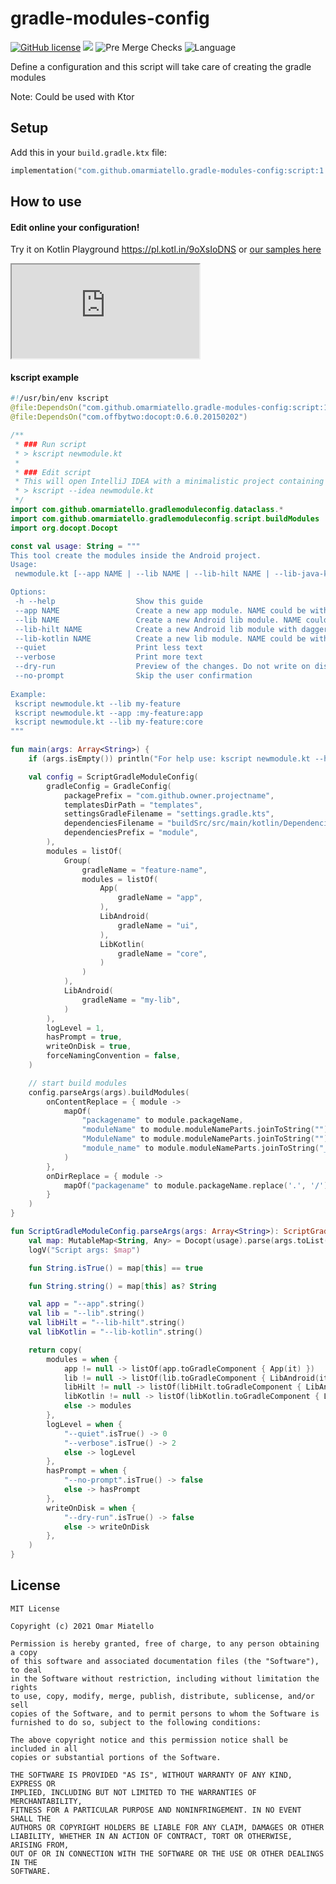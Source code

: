 # gradle-modules-config

[![GitHub license](https://img.shields.io/github/license/omarmiatello/gradle-modules-config)](LICENSE)
[![](https://img.shields.io/maven-central/v/com.github.omarmiatello.gradle-modules-config/script)](https://search.maven.org/search?q=g:com.github.omarmiatello.gradle-modules-config)
![Pre Merge Checks](https://github.com/omarmiatello/gradle-modules-config/workflows/Pre%20Merge%20Checks/badge.svg)
![Language](https://img.shields.io/github/languages/top/omarmiatello/gradle-modules-config?color=blue&logo=kotlin)


Define a configuration and this script will take care of creating the gradle modules

Note: Could be used with Ktor

## Setup

Add this in your `build.gradle.ktx` file:
```kotlin
implementation("com.github.omarmiatello.gradle-modules-config:script:1.0.1")
```

## How to use

#### Edit online your configuration!

Try it on Kotlin Playground https://pl.kotl.in/9oXsIoDNS or [our samples here](https://omarmiatello.github.io/gradle-modules-config/config_online.html)

<iframe src="https://pl.kotl.in/bEJDWFCw6?from=17&to=48&"></iframe>

#### kscript example

```kotlin
#!/usr/bin/env kscript
@file:DependsOn("com.github.omarmiatello.gradle-modules-config:script:1.0.1")
@file:DependsOn("com.offbytwo:docopt:0.6.0.20150202")

/**
 * ### Run script
 * > kscript newmodule.kt
 *
 * ### Edit script
 * This will open IntelliJ IDEA with a minimalistic project containing just your script and a generated gradle.build file
 * > kscript --idea newmodule.kt
 */
import com.github.omarmiatello.gradlemoduleconfig.dataclass.*
import com.github.omarmiatello.gradlemoduleconfig.script.buildModules
import org.docopt.Docopt

const val usage: String = """
This tool create the modules inside the Android project.
Usage:
 newmodule.kt [--app NAME | --lib NAME | --lib-hilt NAME | --lib-java-kotlin NAME] [--quiet | --verbose] [--dry-run] [--no-prompt]

Options:
 -h --help                  Show this guide
 --app NAME                 Create a new app module. NAME could be without colon like 'my-app' or with colon like ':my-feature:app'
 --lib NAME                 Create a new Android lib module. NAME could be without colon like 'my-lib' or with colon like ':my-feature:core'
 --lib-hilt NAME            Create a new Android lib module with dagger. NAME could be without colon like 'my-lib' or with colon like ':my-feature:domain'
 --lib-kotlin NAME          Create a new lib module. NAME could be without colon like 'my-lib' or with colon like ':my-feature:core'
 --quiet                    Print less text
 --verbose                  Print more text
 --dry-run                  Preview of the changes. Do not write on disk.
 --no-prompt                Skip the user confirmation
 
Example:
 kscript newmodule.kt --lib my-feature
 kscript newmodule.kt --app :my-feature:app
 kscript newmodule.kt --lib my-feature:core
"""

fun main(args: Array<String>) {
    if (args.isEmpty()) println("For help use: kscript newmodule.kt --help")

    val config = ScriptGradleModuleConfig(
        gradleConfig = GradleConfig(
            packagePrefix = "com.github.owner.projectname",
            templatesDirPath = "templates",
            settingsGradleFilename = "settings.gradle.kts",
            dependenciesFilename = "buildSrc/src/main/kotlin/Dependencies.kt",
            dependenciesPrefix = "module",
        ),
        modules = listOf(
            Group(
                gradleName = "feature-name",
                modules = listOf(
                    App(
                        gradleName = "app",
                    ),
                    LibAndroid(
                        gradleName = "ui",
                    ),
                    LibKotlin(
                        gradleName = "core",
                    )
                )
            ),
            LibAndroid(
                gradleName = "my-lib",
            )
        ),
        logLevel = 1,
        hasPrompt = true,
        writeOnDisk = true,
        forceNamingConvention = false,
    )

    // start build modules
    config.parseArgs(args).buildModules(
        onContentReplace = { module ->
            mapOf(
                "packagename" to module.packageName,
                "moduleName" to module.moduleNameParts.joinToString("") { it.capitalize() }.decapitalize(),
                "ModuleName" to module.moduleNameParts.joinToString("") { it.capitalize() },
                "module_name" to module.moduleNameParts.joinToString("_")
            )
        },
        onDirReplace = { module ->
            mapOf("packagename" to module.packageName.replace('.', '/'))
        }
    )
}

fun ScriptGradleModuleConfig.parseArgs(args: Array<String>): ScriptGradleModuleConfig {
    val map: MutableMap<String, Any> = Docopt(usage).parse(args.toList())
    logV("Script args: $map")

    fun String.isTrue() = map[this] == true

    fun String.string() = map[this] as? String

    val app = "--app".string()
    val lib = "--lib".string()
    val libHilt = "--lib-hilt".string()
    val libKotlin = "--lib-kotlin".string()

    return copy(
        modules = when {
            app != null -> listOf(app.toGradleComponent { App(it) })
            lib != null -> listOf(lib.toGradleComponent { LibAndroid(it) })
            libHilt != null -> listOf(libHilt.toGradleComponent { LibAndroid(it, templateName = "lib-hilt") })
            libKotlin != null -> listOf(libKotlin.toGradleComponent { LibKotlin(it) })
            else -> modules
        },
        logLevel = when {
            "--quiet".isTrue() -> 0
            "--verbose".isTrue() -> 2
            else -> logLevel
        },
        hasPrompt = when {
            "--no-prompt".isTrue() -> false
            else -> hasPrompt
        },
        writeOnDisk = when {
            "--dry-run".isTrue() -> false
            else -> writeOnDisk
        },
    )
}
```


## License

```
MIT License

Copyright (c) 2021 Omar Miatello

Permission is hereby granted, free of charge, to any person obtaining a copy
of this software and associated documentation files (the "Software"), to deal
in the Software without restriction, including without limitation the rights
to use, copy, modify, merge, publish, distribute, sublicense, and/or sell
copies of the Software, and to permit persons to whom the Software is
furnished to do so, subject to the following conditions:

The above copyright notice and this permission notice shall be included in all
copies or substantial portions of the Software.

THE SOFTWARE IS PROVIDED "AS IS", WITHOUT WARRANTY OF ANY KIND, EXPRESS OR
IMPLIED, INCLUDING BUT NOT LIMITED TO THE WARRANTIES OF MERCHANTABILITY,
FITNESS FOR A PARTICULAR PURPOSE AND NONINFRINGEMENT. IN NO EVENT SHALL THE
AUTHORS OR COPYRIGHT HOLDERS BE LIABLE FOR ANY CLAIM, DAMAGES OR OTHER
LIABILITY, WHETHER IN AN ACTION OF CONTRACT, TORT OR OTHERWISE, ARISING FROM,
OUT OF OR IN CONNECTION WITH THE SOFTWARE OR THE USE OR OTHER DEALINGS IN THE
SOFTWARE.
```
